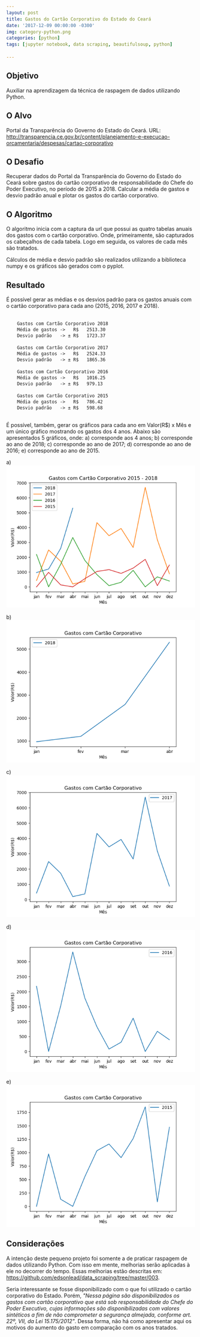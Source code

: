 ```yaml
---
layout: post
title: Gastos do Cartão Corporativo do Estado do Ceará
date: '2017-12-09 00:00:00 -0300'
img: category-python.png
categories: [python]
tags: [jupyter notebook, data scraping, beautifulsoup, python]

---
```

[UPDATE]:05/05/2018

## Objetivo

Auxiliar na aprendizagem da técnica de raspagem de dados utilizando Python.

## O Alvo

Portal da Transparência do Governo do Estado do Ceará. URL: http://transparencia.ce.gov.br/content/planejamento-e-execucao-orcamentaria/despesas/cartao-corporativo

## O Desafio

Recuperar dados do Portal da Transparência do Governo do Estado do Ceará sobre gastos do cartão corporativo de responsabilidade do Chefe do Poder Executivo, no período de 2015 a 2018. Calcular a média de gastos e desvio padrão anual e plotar os gastos do cartão corporativo.

## O Algoritmo

O algoritmo inicia com a captura da url que possui as quatro tabelas anuais dos gastos com o cartão corporativo. Onde, primeiramente, são capturados os cabeçalhos de cada tabela. Logo em seguida, os valores de cada mês são tratados.

Cálculos de média e desvio padrão são realizados utilizando a biblioteca numpy e os gráficos são gerados com o pyplot.

## Resultado

É possível gerar as médias e os desvios padrão para os gastos anuais com o cartão corporativo para cada ano (2015, 2016, 2017 e 2018).

```

	Gastos com Cartão Corporativo 2018
	Média de gastos ->   R$   2513.30
	Desvio padrão   -> ± R$   1723.37

	Gastos com Cartão Corporativo 2017
	Média de gastos ->   R$   2524.33
	Desvio padrão   -> ± R$   1865.36

	Gastos com Cartão Corporativo 2016
	Média de gastos ->   R$   1016.25
	Desvio padrão   -> ± R$   979.13

	Gastos com Cartão Corporativo 2015
	Média de gastos ->   R$   786.42
	Desvio padrão   -> ± R$   598.68


```

É possível, também, gerar os gráficos para cada ano em Valor(R$) x Mês e um único gráfico mostrando os gastos dos 4 anos. Abaixo são apresentados 5 gráficos, onde: a) corresponde aos 4 anos; b) corresponde ao ano de 2018; c) corresponde ao ano de 2017; d) corresponde ao ano de 2016; e) corresponde ao ano de 2015.

a) ![Gastos 2015-2018](https://raw.githubusercontent.com/edsonlead/data_scraping/master/003/images/mulplot.png)

b) ![Gastos 2018](https://raw.githubusercontent.com/edsonlead/data_scraping/master/003/images/sinplot-2018.png)

c) ![Gastos 2017](https://raw.githubusercontent.com/edsonlead/data_scraping/master/003/images/sinplot-2017.png)

d) ![Gastos 2016](https://raw.githubusercontent.com/edsonlead/data_scraping/master/003/images/sinplot-2016.png)

e) ![Gastos 2015](https://raw.githubusercontent.com/edsonlead/data_scraping/master/003/images/sinplot-2015.png)

## Considerações

A intenção deste pequeno projeto foi somente a de praticar raspagem de dados utilizando Python. Com isso em mente, melhorias serão aplicadas à ele no decorrer do tempo. Essas melhorias estão descritas em: https://github.com/edsonlead/data_scraping/tree/master/003.

Seria interessante se fosse disponibilizado com o que foi utilizado o cartão corporativo do Estado. Porém, *"Nessa página são disponibilizados os gastos com cartão corporativo que está sob responsabilidade do Chefe do Poder Executivo, cujas informações são disponibilizadas com valores sintéticos a fim de não comprometer a segurança almejada, conforme art. 22º, VII, da Lei 15.175/2012"*. Dessa forma, não há como apresentar aqui os motivos do aumento do gasto em comparação com os anos tratados.
